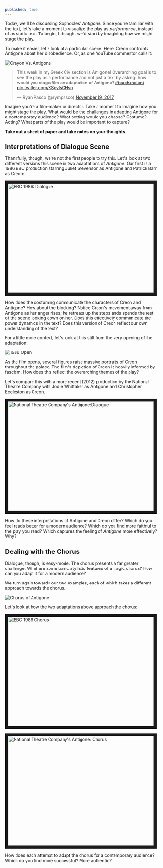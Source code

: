 ```yaml
---
published: true
---
```


Today, we'll be discussing Sophocles' *Antigone*. Since you're familiar with the text, let's take a moment to visualize the play as *performance*, instead of as static text. To begin, I thought we'd start by imagining how we might stage the play. 

To make it easier, let's look at a particular scene. Here, Creon confronts Antigone about her disobedience. Or, as one YouTube commentor calls it: 

![Crayon Vs. Antigone](https://rympasco.github.io/images/crayonantigone.png)

<blockquote class="twitter-tweet" data-lang="en"><p lang="en" dir="ltr">This week in my Greek Civ section is Antigone! Overarching goal is to see the play as a performance and not just a text by asking: how would you stage/film an adaptation of Antigone? <a href="https://twitter.com/hashtag/teachancient?src=hash&amp;ref_src=twsrc%5Etfw">#teachancient</a> <a href="https://t.co/KScylsCHsn">pic.twitter.com/KScylsCHsn</a></p>&mdash; Ryan Pasco (@rympasco) <a href="https://twitter.com/rympasco/status/932113997595279360?ref_src=twsrc%5Etfw">November 19, 2017</a></blockquote>
<script async src="https://platform.twitter.com/widgets.js" charset="utf-8"></script>

Imagine you're a film-maker or director. Take a moment to imagine how you might stage the play. What would be the challenges in adapting Antigone for a contemporary audience? What setting would you choose? Costume? Acting? What parts of the play would be important to capture?

**Take out a sheet of paper and take notes on your thoughts**.

## Interpretations of Dialogue Scene

Thankfully, though, we're not the first people to try this. Let's look at two different versions this scene in two adaptations of *Antigone*. Our first is a 1986 BBC production starring Juliet Stevenson as Antigone and Patrick Barr as Creon:

<a href="http://www.youtube.com/watch?feature=player_embedded&v=GR_WwA0arWM&t=19s
" target="_blank"><img src="http://img.youtube.com/vi/GR_WwA0arWM/0.jpg" 
alt="BBC 1986: Dialogue" width="480" height="360" border="10" /></a>

How does the costuming communicate the characters of Creon and Antigone? How about the blocking? Notice Creon's movement away from Antigone as her anger rises; he retreats up the steps ands spends the rest of the scene looking down on her. Does this effectively communicate the power dynamics in the text? Does this version of Creon reflect our own understanding of the text?

For a little more context, let's look at this still from the very opening of the adaptation:

![1986 Open](https://rympasco.github.io/images/1986antigoneopen.png)

As the film opens, several figures raise massive portraits of Creon throughout the palace. The film's depiction of Creon is heavily informed by fascism. How does this reflect the overarching themes of the play?

Let's compare this with a more recent (2012) production by the National Theatre Company with Jodie Whittaker as Antigone and Christopher Eccleston as Creon.

<a href="http://www.youtube.com/watch?feature=player_embedded&v=DgsYfRPmNDs
" target="_blank"><img src="http://img.youtube.com/vi/DgsYfRPmNDs/0.jpg" 
alt="National Theatre Company's Antigone:Dialogue" width="480" height="360" border="10" /></a>

How do these interpretations of Antigone and Creon differ? Which do you feel reads better for a modern audience? Which do you find more faithful to the play you read? Which captures the feeling of *Antigone* more effectively? Why?

## Dealing with the Chorus
Dialogue, though, is easy-mode. The chorus presents a far greater challenge. What are some basic stylistic features of a tragic chorus? How can you adapt it for a modern audience?

We turn again towards our two examples, each of which takes a different approach towards the chorus.

![Chorus of Antigone](https://rympasco.github.io/images/antigoneparodos.png)

Let's look at how the two adaptations above approach the chorus:

<a href="http://www.youtube.com/watch?feature=player_embedded&v=0T7oRQqnFzA
" target="_blank"><img src="http://img.youtube.com/vi/0T7oRQqnFzA/0.jpg" 
alt="BBC 1986 Chorus" width="480" height="360" border="10" /></a>

<a href="http://www.youtube.com/watch?feature=player_embedded&v=quLkooLxsO4
" target="_blank"><img src="http://img.youtube.com/vi/quLkooLxsO4/0.jpg" 
alt="National Theatre Company's Antigone: Chorus" width="480" height="360" border="10" /></a>

How does each attempt to adapt the chorus for a contemporary audience? Which do you find more successful? More authentic?





